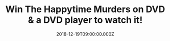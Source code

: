 ---
campaign-uuid: "c-3c013610-f0c7-4232-99c7-4755c8e25ab6"
type: "Competition"
category: "Entertainment"
date: "2018-12-19T09:00:00.000Z"
end-date: "2019-01-19T23:59:00.000Z"
disable-form: false
is_promoted: true
has_entry_page: true
title: "Win The Happytime Murders on DVD & a DVD player to watch it!"
competition-description: "<p>Discover what happens on the other side of the street\
  \ in the outrageous comedy,\_The Happytime Murders, courtesy of STXinternational,\
  \ a division of STX Entertainment, and Sony Pictures Home Entertainment.</p>\r\n\
  <p>We are giving away 6 copies of this fun comedy The Happytime Murders to 6 lucky\
  \ NME AAA members PLUS 1 amazing DVD player to 1 of them to win!</p>\r\n<p>Does\
  \ it sound like the best plan for your weekend? Enter below for a chance to win!</p>"
hero-header: "Win The Happytime Murders on DVD & a DVD player to watch it!"
terms-confirmation: "N/A"
banner-img: "https://assets.expresslyapp.com/asset-4e2f18ab-3994-4c07-8f55-95612c24d2de.jpg"
logo-left-href: "aaa.nme.com"
logo-left-image: "https://assets.expresslyapp.com/asset-d1de912e-7ff6-4dcd-bbab-c3d57a40f5ef.jpg"
logo-left-title: "Sony Pictures"
bg-image-hero: "https://assets.expresslyapp.com/asset-8f03030c-2413-4f2e-bfd6-17771bb9cc80.jpg"
bg-image-first: "https://assets.expresslyapp.com/asset-e3d74b7c-1922-48e3-93c6-6beea28df7bf.jpg"
bg-image-second: "https://assets.expresslyapp.com/asset-57569b7e-d5ee-4c68-bc3c-14037a3aa18d.jpg"
bg-image-third: "https://assets.expresslyapp.com/asset-5ce41899-2cb2-4565-817c-9539fef0972a.jpg"
section1-content: "<p>No Sesame. All Street. The Happytime Murders, out today on DVD,\
  \ is a fun comedy set in the underbelly of Los Angeles where puppets and humans\
  \ coexist. Two clashing detectives with a shared secret, one human and one puppet,\
  \ are forced to work together again to solve the brutal murders of the former cast\
  \ of a beloved classic puppet television show.</p>\r\n<p>The Happytime Murders is\
  \ directed and produced by Brian Henson (The Muppet Christmas Carol) and features\
  \ an all-star comedy cast including Melissa McCarthy (The Boss, Spy, Bridesmaids),\
  \ Maya Rudolph (Bridesmaids), Joel McHale (TV’s Community), and Elizabeth Banks\
  \ (The Hunger Games).</p>"
section2-content: "Detective Phil Philips is a down-on-his-luck puppet who used to\
  \ work in the Los Angeles Police Department. When two puppets from an old TV show\
  \ wind up dead, Phil suspects something is afoot and returns to the LAPD as a consultant.\
  \ Reunited with his former human police partner, Connie Edwards, the squabbling\
  \ twosome soon find themselves in a race against time to save former cast members\
  \ before the killer strikes again."
section3-content: "<p>This amazing DVD includes exclusive bonus features for you to\
  \ get stuck into! We are giving away 6 copies of this fun comedy The Happytime Murders\
  \ to 6 lucky NME AAA members PLUS 1 amazing DVD player to 1 of them!</p>\r\n<p>Enter\
  \ the form below for a chance to win and get ready to have the best night in watching\
  \ this outrageous comedy! Good luck!</p>"
entry-title: "Win The Happytime Murders on DVD & a DVD player to watch it!"
entry-content: "Enter the draw to win The Happytime Murders on DVD & a DVD player\
  \ to watch it by completing the form below before 23:59 on 19th of January 2019."
has-winner: false
prize-description: "6 winners win The Happytime Murders on DVD & one of the 6 winners\
  \ win a  DVD player to watch it.\r\nDVD player (TBA)."
special-conditions: "Multiple entries are allowed up to one every day."
country-restrictions:
- "GB"
---